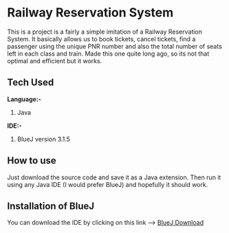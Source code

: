 # Railway Reservation System

This is a project is a fairly a simple imitation of a Railway Reservation System. It basically allows us to book tickets, cancel tickets, find a passenger using the unique PNR number and also the total number of seats left in each class and train. Made this one quite long ago, so its not that optimal and efficient but it works.


## Tech Used 

**Language:-**
1. Java

**IDE:-**
1. BlueJ version 3.1.5


## How to use

Just download the source code and save it as a Java extension. Then run it using any Java IDE (I would prefer BlueJ) and hopefully it should work.


## Installation of BlueJ

You can download the IDE by clicking on this link --> [BlueJ Download](https://www.bluej.org/)


